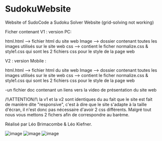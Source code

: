 # SudokuWebsite
Website of SudoCode a Sudoku Solver Website (grid-solving not working)

Ficher contenant 
V1 : version PC: 

html.html --> fichier html du site web
<dossier> Image --> dossier contenant toutes les images utilisés sur le site web
<dossier> css --> contient le ficher normalize.css
		                          &
				      style1.css qui sont les 2 fichiers css pour le style de la page web

V2 : version Mobile :

html.html --> fichier html du site web
<dossier> Image --> dossier contenant toutes les images utilisés sur le site web
<dossier> css --> contient le ficher normalize.css
		                          &
				      style1.css qui sont les 2 fichiers css pour le style de la page web

-un fichier doc contenant un liens vers la video de présentation du site web

/!\ATTENTION/!\ 
la v1 et la v2 sont identiques du au fait que le site est fait de manière dite "responsive",
c'est à dire que le site s'adapte à la taille d'écran, il n'est donc pas nécessaire d'avoir 2 css différents.
Malgré tout nous vous mettons 2 fichers afin de correspondre au barème.


Réalisé par Léo Brimacombe & Léo Kiefner.

![image](https://github.com/LeoKiefner/SudokuWebsite/assets/147720183/1cb4ee81-e39c-4efc-b832-4f239fe4e449)
![image](https://github.com/LeoKiefner/SudokuWebsite/assets/147720183/50be6685-c459-4647-9d40-6f412fac9b77)
![image](https://github.com/LeoKiefner/SudokuWebsite/assets/147720183/fda37a5a-47ae-4645-83c1-b490c3f1e31d)


